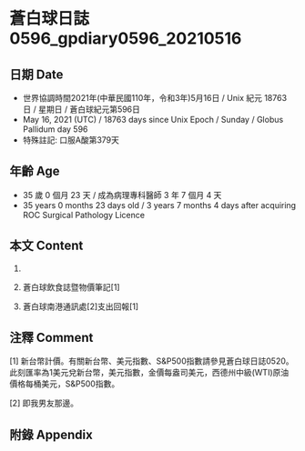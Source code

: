 [_metadata_:encoding]: - "utf-8"
[_metadata_:language]: - "zh-Hant-TW"
[_metadata_:fileformat]: - "markdown"
[_metadata_:MIME_type]: - "text/plain"
[_metadata_:markdown_version]: - "commonmark version 0.29"
[_metadata_:markdown_spec]: - "https://spec.commonmark.org/0.29/"

# 蒼白球日誌0596_gpdiary0596_20210516 #

## 日期 Date ##

* 世界協調時間2021年(中華民國110年，令和3年)5月16日 / Unix 紀元 18763 日 / 星期日 / 蒼白球紀元第596日
* May 16, 2021 (UTC) / 18763 days since Unix Epoch / Sunday / Globus Pallidum day 596
* 特殊註記: 口服A酸第379天

## 年齡 Age ##

* 35 歲 0 個月 23 天 / 成為病理專科醫師 3 年 7 個月 4 天
* 35 years 0 months 23 days old / 3 years 7 months 4 days after acquiring ROC Surgical Pathology Licence

## 本文 Content ##

1. 

    
2. 蒼白球飲食誌暨物價筆記[1]

    
3. 蒼白球南港通訊處[2]支出回報[1]

    

## 注釋 Comment ##

[1] 新台幣計價。有關新台幣、美元指數、S&P500指數請參見蒼白球日誌0520。此刻匯率為1美元兌新台幣，美元指數，金價每盎司美元，西德州中級(WTI)原油價格每桶美元，S&P500指數。


[2] 即我男友那邊。



## 附錄 Appendix ##

